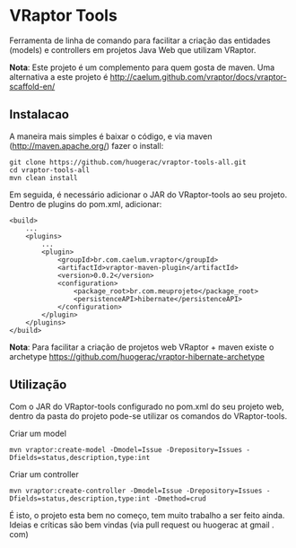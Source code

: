 VRaptor Tools
===================

Ferramenta de linha de comando para facilitar a criação
das entidades (models) e controllers em projetos Java Web
que utilizam VRaptor.

**Nota**: Este projeto é um complemento para quem gosta
  de maven. Uma alternativa a este projeto é http://caelum.github.com/vraptor/docs/vraptor-scaffold-en/ 

Instalacao
--------------------
A maneira mais simples é baixar o código, e via maven (http://maven.apache.org/) fazer o install:
    
    git clone https://github.com/huogerac/vraptor-tools-all.git
    cd vraptor-tools-all
    mvn clean install

Em seguida, é necessário adicionar o JAR do VRaptor-tools ao seu projeto.
Dentro de plugins do pom.xml, adicionar:

    <build>
        ...
        <plugins>
            ...
            <plugin>
                <groupId>br.com.caelum.vraptor</groupId>
                <artifactId>vraptor-maven-plugin</artifactId>
                <version>0.0.2</version>
                <configuration>
                    <package_root>br.com.meuprojeto</package_root>
                    <persistenceAPI>hibernate</persistenceAPI>
                </configuration>
            </plugin>
        </plugins>
    </build>

**Nota**: Para facilitar a criação de projetos web VRaptor + maven
  existe o archetype https://github.com/huogerac/vraptor-hibernate-archetype


Utilização
--------------------
Com o JAR do VRaptor-tools configurado no pom.xml do seu projeto web, dentro da
pasta do projeto pode-se utilizar os comandos do VRaptor-tools.

Criar um model

    mvn vraptor:create-model -Dmodel=Issue -Drepository=Issues -Dfields=status,description,type:int

Criar um controller

    mvn vraptor:create-controller -Dmodel=Issue -Drepository=Issues -Dfields=status,description,type:int -Dmethod=crud

É isto, o projeto esta bem no começo, tem muito trabalho a ser feito ainda.
Ideias e críticas são bem vindas (via pull request ou huogerac at gmail . com)
